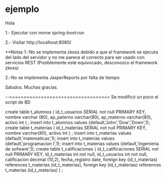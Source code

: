 # ejemplo
Hola

1.- Ejecutar con mvnw spring-boot:run

2.- Visitar http://localhost:8080/


**Notas
1.-No se implementa zkoss debido a que el framework se ejecuta del lado del servidor y no me parece el correcto para ser usado con servicios REST 
  (Posiblemente esté equivocado, desconozco el framework zkoss)

2.-No se implementa JasperReports por falta de tiempo

Saludos. Muchas gracias. 

--===================================
Se modificó un poco el script de BD

create table t_alumnos (
id_t_usuarios SERIAL not null PRIMARY KEY,
nombre varchar (80),
ap_paterno varchar(80),
ap_materno varchar(80),
activo int 
) ;
insert into t_alumnos values (default,'John','Dow','Down',1);
create table t_materias (
id_t_materias SERIAL not null PRIMARY KEY,
nombre varchar(80),
activo int 
) ;
insert into t_materias values (default,'matematicas',1); insert
into t_materias values (default,'programacion I',1); insert into
t_materias values (default,'ingenieria de sofware',1);
create table t_calificaciones (
id_t_calificaciones SERIAL not null PRIMARY KEY,
id_t_materias int not null,
id_t_usuarios int not null,
calificacion decimal (10,2),
fecha_registro date,
foreign key (id_t_materias) references t_materias (id_t_materias),
foreign key (id_t_materias) references t_materias (id_t_materias) )
;
